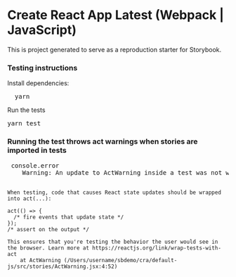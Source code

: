 <h1>Create React App Latest (Webpack | JavaScript)</h1>

<p>
  This is project generated to serve as a reproduction starter for Storybook.
</p>

<h3>Testing instructions</h3>

<p>Install dependencies:</p>
<pre>
  yarn
</pre>

<p> Run the tests</p>
<pre>yarn test</pre>

<h3>Running the test throws act warnings when stories are imported in tests</h3>
<pre>
 console.error
    Warning: An update to ActWarning inside a test was not wrapped in act(...).
    
    When testing, code that causes React state updates should be wrapped into act(...):
    
    act(() => {
      /* fire events that update state */
    });
    /* assert on the output */
    
    This ensures that you're testing the behavior the user would see in the browser. Learn more at https://reactjs.org/link/wrap-tests-with-act
        at ActWarning (/Users/username/sbdemo/cra/default-js/src/stories/ActWarning.jsx:4:52)
</pre>
